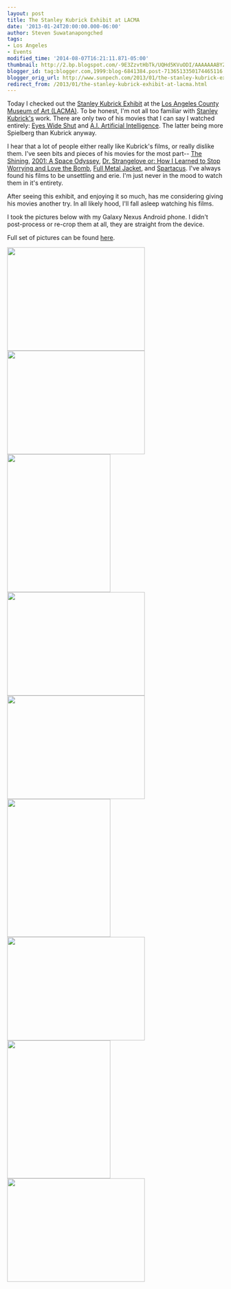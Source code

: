 ```yaml
---
layout: post
title: The Stanley Kubrick Exhibit at LACMA
date: '2013-01-24T20:00:00.000-06:00'
author: Steven Suwatanapongched
tags:
- Los Angeles
- Events
modified_time: '2014-08-07T16:21:11.871-05:00'
thumbnail: http://2.bp.blogspot.com/-9E3ZzvtHbTk/UQHd5KVuODI/AAAAAAABYZU/oAVNDhWpGGI/s72-c/IMG_20130124_163545.jpg
blogger_id: tag:blogger.com,1999:blog-6841384.post-7136513350174465116
blogger_orig_url: http://www.sunpech.com/2013/01/the-stanley-kubrick-exhibit-at-lacma.html
redirect_from: /2013/01/the-stanley-kubrick-exhibit-at-lacma.html
---
```


Today I checked out the <a href="http://www.lacma.org/art/exhibition/stanley-kubrick">Stanley Kubrick Exhibit</a> at the <a href="http://www.lacma.org/">Los Angeles County Museum of Art (LACMA)</a>. To be honest, I'm not all too familiar with <a href="http://en.wikipedia.org/wiki/Stanley_Kubrick">Stanley Kubrick's</a> work. There are only two of his movies that I can say I watched entirely: <a href="http://www.imdb.com/title/tt0120663/">Eyes Wide Shut</a> and <a href="http://www.imdb.com/title/tt0212720/">A.I. Artificial Intelligence</a>. The latter being more Spielberg than Kubrick anyway.

I hear that a lot of people either really like Kubrick's films, or really dislike them. I've seen bits and pieces of his movies for the most part-- <a href="http://www.imdb.com/title/tt0081505/">The Shining</a>, <a href="http://www.imdb.com/title/tt0062622">2001: A Space Odyssey</a>, <a href="http://www.imdb.com/title/tt0057012">Dr. Strangelove or: How I Learned to Stop Worrying and Love the Bomb</a>, <a href="http://www.imdb.com/title/tt0093058">Full Metal Jacket</a>, and <a href="http://www.imdb.com/title/tt0054331">Spartacus</a>. I've always found his films to be unsettling and erie. I'm just never in the mood to watch them in it's entirety.

After seeing this exhibit, and enjoying it so much, has me considering giving his movies another try. In all likely hood, I'll fall asleep watching his films.

I took the pictures below with my Galaxy Nexus Android phone. I didn't post-process or re-crop them at all, they are straight from the device.

Full set of pictures can be found <a href="https://picasaweb.google.com/101693597219413173200/2013StanleyKubrickExhibitAtLACMA">here</a>.

<img border="0" height="240" src="http://2.bp.blogspot.com/-9E3ZzvtHbTk/UQHd5KVuODI/AAAAAAABYZU/oAVNDhWpGGI/s320/IMG_20130124_163545.jpg" width="320" />

<img border="0" height="240" src="http://3.bp.blogspot.com/-sE6TjJQow0E/UQHd8bzGl3I/AAAAAAABYaE/3XOahgPJ5Zw/s320/IMG_20130124_161317.jpg" width="320" />

<img border="0" height="320" src="http://3.bp.blogspot.com/-S1VUVWv80V0/UQHd9-xCAEI/AAAAAAABYac/cIBBiKMgpWY/s320/IMG_20130124_161943.jpg" width="240" />

<img border="0" height="240" src="http://3.bp.blogspot.com/-cUw1poVOpsk/UQHd_CUhBTI/AAAAAAABYas/5ctiBzL-R6E/s320/IMG_20130124_155118.jpg" width="320" />

<img border="0" height="240" src="http://1.bp.blogspot.com/-PL3LerGaQ0U/UQHd_8NfLnI/AAAAAAABYa0/BoAUgUE9VnU/s320/IMG_20130124_155133.jpg" width="320" />

<img border="0" height="320" src="http://2.bp.blogspot.com/-xXbXtyw5oog/UQHeAyLlMKI/AAAAAAABYbE/aUnWvS_BxwA/s320/IMG_20130124_155449.jpg" width="240" />

<img border="0" height="240" src="http://2.bp.blogspot.com/-M8eD4wdV9rk/UQHeC-l7ImI/AAAAAAABYbk/4DHUV8-THVE/s320/IMG_20130124_160603.jpg" width="320" />

<img border="0" height="320" src="http://2.bp.blogspot.com/-UwGxOMse7rU/UQHeFalPLpI/AAAAAAABYcE/xw2cLWeYkwk/s320/IMG_20130124_161031.jpg" width="240" />

<img border="0" height="240" src="http://4.bp.blogspot.com/-oC9QK0093sU/UQHeMvD4GrI/AAAAAAABYd8/HXdtTK56aio/s320/IMG_20130124_163048.jpg" width="320" />